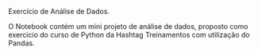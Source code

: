 Exercício de Análise de Dados.

O Notebook contém um mini projeto de análise de dados, proposto como exercício do curso de Python da Hashtag Treinamentos com utilização do Pandas. 

